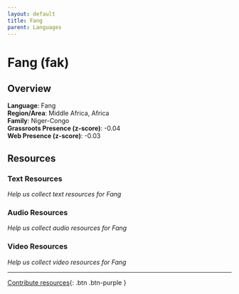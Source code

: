 ```yaml
---
layout: default
title: Fang
parent: Languages
---
```


# Fang (fak)

## Overview

**Language**: Fang  
**Region/Area**: Middle Africa, Africa  
**Family**: Niger-Congo  
**Grassroots Presence (z-score)**: -0.04  
**Web Presence (z-score)**: -0.03  

## Resources

### Text Resources
*Help us collect text resources for Fang*

### Audio Resources
*Help us collect audio resources for Fang*

### Video Resources
*Help us collect video resources for Fang*

---

[Contribute resources](https://forms.office.com/e/1SfLJx3u1r){: .btn .btn-purple }
